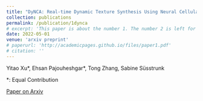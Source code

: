 ```yaml
---
title: "DyNCA: Real-time Dynamic Texture Synthesis Using Neural Cellular Automata"
collection: publications
permalink: /publication/1dynca
# excerpt: 'This paper is about the number 1. The number 2 is left for future work.'
date: 2022-05-01
venue: 'arxiv preprint'
# paperurl: 'http://academicpages.github.io/files/paper1.pdf'
# citation: ''
---
```

Yitao Xu*, Ehsan Pajouheshgar*, Tong Zhang, Sabine Süsstrunk  

*: Equal Contribution  

[Paper on Arxiv](https://arxiv.org/abs/2211.11417)
